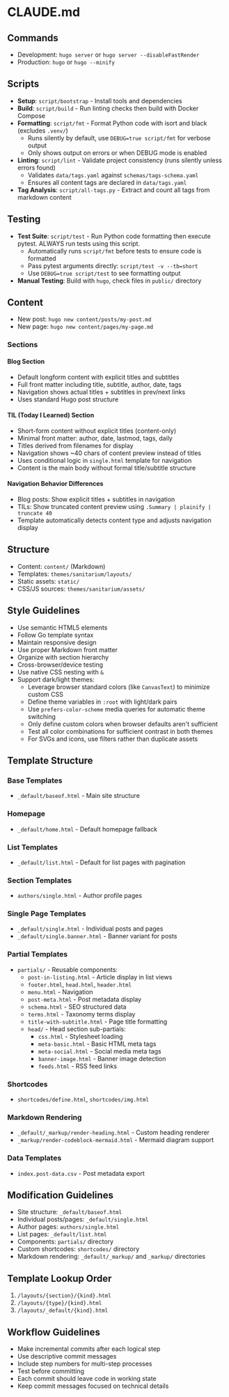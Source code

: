 # CLAUDE.md

## Commands
- Development: `hugo server` or `hugo server --disableFastRender`
- Production: `hugo` or `hugo --minify`

## Scripts
- **Setup**: `script/bootstrap` - Install tools and dependencies
- **Build**: `script/build` - Run linting checks then build with Docker Compose
- **Formatting**: `script/fmt` - Format Python code with isort and black (excludes `.venv/`)
  - Runs silently by default, use `DEBUG=true script/fmt` for verbose output
  - Only shows output on errors or when DEBUG mode is enabled
- **Linting**: `script/lint` - Validate project consistency (runs silently unless errors found)
  - Validates `data/tags.yaml` against `schemas/tags-schema.yaml`
  - Ensures all content tags are declared in `data/tags.yaml`
- **Tag Analysis**: `script/all-tags.py` - Extract and count all tags from markdown content

## Testing
- **Test Suite**: `script/test` - Run Python code formatting then execute pytest. ALWAYS run tests using this script.
  - Automatically runs `script/fmt` before tests to ensure code is formatted
  - Pass pytest arguments directly: `script/test -v --tb=short`
  - Use `DEBUG=true script/test` to see formatting output
- **Manual Testing**: Build with `hugo`, check files in `public/` directory

## Content
- New post: `hugo new content/posts/my-post.md`
- New page: `hugo new content/pages/my-page.md`

### Sections

#### Blog Section
- Default longform content with explicit titles and subtitles
- Full front matter including title, subtitle, author, date, tags
- Navigation shows actual titles + subtitles in prev/next links
- Uses standard Hugo post structure

#### TIL (Today I Learned) Section
- Short-form content without explicit titles (content-only)
- Minimal front matter: author, date, lastmod, tags, daily
- Titles derived from filenames for display
- Navigation shows ~40 chars of content preview instead of titles
- Uses conditional logic in `single.html` template for navigation
- Content is the main body without formal title/subtitle structure

#### Navigation Behavior Differences
- Blog posts: Show explicit titles + subtitles in navigation
- TILs: Show truncated content preview using `.Summary | plainify | truncate 40`
- Template automatically detects content type and adjusts navigation display

## Structure
- Content: `content/` (Markdown)
- Templates: `themes/sanitarium/layouts/`
- Static assets: `static/`
- CSS/JS sources: `themes/sanitarium/assets/`

## Style Guidelines
- Use semantic HTML5 elements
- Follow Go template syntax
- Maintain responsive design
- Use proper Markdown front matter
- Organize with section hierarchy
- Cross-browser/device testing
- Use native CSS nesting with `&`
- Support dark/light themes:
  - Leverage browser standard colors (like `CanvasText`) to minimize custom CSS
  - Define theme variables in `:root` with light/dark pairs
  - Use `prefers-color-scheme` media queries for automatic theme switching
  - Only define custom colors when browser defaults aren't sufficient
  - Test all color combinations for sufficient contrast in both themes
  - For SVGs and icons, use filters rather than duplicate assets

## Template Structure

### Base Templates
- `_default/baseof.html` - Main site structure

### Homepage
- `_default/home.html` - Default homepage fallback

### List Templates
- `_default/list.html` - Default for list pages with pagination

### Section Templates
- `authors/single.html` - Author profile pages

### Single Page Templates
- `_default/single.html` - Individual posts and pages
- `_default/single.banner.html` - Banner variant for posts

### Partial Templates
- `partials/` - Reusable components:
  - `post-in-listing.html` - Article display in list views
  - `footer.html`, `head.html`, `header.html`
  - `menu.html` - Navigation
  - `post-meta.html` - Post metadata display
  - `schema.html` - SEO structured data
  - `terms.html` - Taxonomy terms display
  - `title-with-subtitle.html` - Page title formatting
  - `head/` - Head section sub-partials:
    - `css.html` - Stylesheet loading
    - `meta-basic.html` - Basic HTML meta tags
    - `meta-social.html` - Social media meta tags
    - `banner-image.html` - Banner image detection
    - `feeds.html` - RSS feed links

### Shortcodes
- `shortcodes/define.html`, `shortcodes/img.html`

### Markdown Rendering
- `_default/_markup/render-heading.html` - Custom heading renderer
- `_markup/render-codeblock-mermaid.html` - Mermaid diagram support

### Data Templates
- `index.post-data.csv` - Post metadata export

## Modification Guidelines
- Site structure: `_default/baseof.html`
- Individual posts/pages: `_default/single.html`
- Author pages: `authors/single.html`
- List pages: `_default/list.html`
- Components: `partials/` directory
- Custom shortcodes: `shortcodes/` directory
- Markdown rendering: `_default/_markup/` and `_markup/` directories

## Template Lookup Order
1. `/layouts/{section}/{kind}.html`
2. `/layouts/{type}/{kind}.html`
3. `/layouts/_default/{kind}.html`

## Workflow Guidelines
- Make incremental commits after each logical step
- Use descriptive commit messages
- Include step numbers for multi-step processes
- Test before committing
- Each commit should leave code in working state
- Keep commit messages focused on technical details
